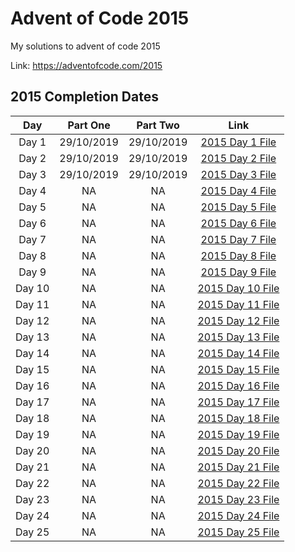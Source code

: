 # Advent of Code 2015

My solutions to advent of code 2015

Link: https://adventofcode.com/2015

## 2015 Completion Dates

|Day|Part One|Part Two|Link|
|:---:|:----:|:------:|:---:|
|Day 1|29/10/2019|29/10/2019|[2015 Day 1 File](https://github.com/Hopson97/advent-of-code/blob/master/cpp/2015/day1.cpp)|
|Day 2|29/10/2019|29/10/2019|[2015 Day 2 File](https://github.com/Hopson97/advent-of-code/blob/master/cpp/2015/day2.cpp)|
|Day 3|29/10/2019|29/10/2019|[2015 Day 3 File](https://github.com/Hopson97/advent-of-code/blob/master/cpp/2015/day3.cpp)|
|Day 4|NA|NA|[2015 Day 4 File](https://github.com/Hopson97/advent-of-code/blob/master/cpp/2015/day4.cpp)|
|Day 5|NA|NA|[2015 Day 5 File](https://github.com/Hopson97/advent-of-code/blob/master/cpp/2015/day5.cpp)|
|Day 6|NA|NA|[2015 Day 6 File](https://github.com/Hopson97/advent-of-code/blob/master/cpp/2015/day6.cpp)|
|Day 7|NA|NA|[2015 Day 7 File](https://github.com/Hopson97/advent-of-code/blob/master/cpp/2015/day7.cpp)|
|Day 8|NA|NA|[2015 Day 8 File](https://github.com/Hopson97/advent-of-code/blob/master/cpp/2015/day8.cpp)|
|Day 9|NA|NA|[2015 Day 9 File](https://github.com/Hopson97/advent-of-code/blob/master/cpp/2015/day9.cpp)|
|Day 10|NA|NA|[2015 Day 10 File](https://github.com/Hopson97/advent-of-code/blob/master/cpp/2015/day10.cpp)|
|Day 11|NA|NA|[2015 Day 11 File](https://github.com/Hopson97/advent-of-code/blob/master/cpp/2015/day11.cpp)|
|Day 12|NA|NA|[2015 Day 12 File](https://github.com/Hopson97/advent-of-code/blob/master/cpp/2015/day12.cpp)|
|Day 13|NA|NA|[2015 Day 13 File](https://github.com/Hopson97/advent-of-code/blob/master/cpp/2015/day13.cpp)|
|Day 14|NA|NA|[2015 Day 14 File](https://github.com/Hopson97/advent-of-code/blob/master/cpp/2015/day14.cpp)|
|Day 15|NA|NA|[2015 Day 15 File](https://github.com/Hopson97/advent-of-code/blob/master/cpp/2015/day15.cpp)|
|Day 16|NA|NA|[2015 Day 16 File](https://github.com/Hopson97/advent-of-code/blob/master/cpp/2015/day16.cpp)|
|Day 17|NA|NA|[2015 Day 17 File](https://github.com/Hopson97/advent-of-code/blob/master/cpp/2015/day17.cpp)|
|Day 18|NA|NA|[2015 Day 18 File](https://github.com/Hopson97/advent-of-code/blob/master/cpp/2015/day18.cpp)|
|Day 19|NA|NA|[2015 Day 19 File](https://github.com/Hopson97/advent-of-code/blob/master/cpp/2015/day19.cpp)|
|Day 20|NA|NA|[2015 Day 20 File](https://github.com/Hopson97/advent-of-code/blob/master/cpp/2015/day20.cpp)|
|Day 21|NA|NA|[2015 Day 21 File](https://github.com/Hopson97/advent-of-code/blob/master/cpp/2015/day21.cpp)|
|Day 22|NA|NA|[2015 Day 22 File](https://github.com/Hopson97/advent-of-code/blob/master/cpp/2015/day22.cpp)|
|Day 23|NA|NA|[2015 Day 23 File](https://github.com/Hopson97/advent-of-code/blob/master/cpp/2015/day23.cpp)|
|Day 24|NA|NA|[2015 Day 24 File](https://github.com/Hopson97/advent-of-code/blob/master/cpp/2015/day24.cpp)|
|Day 25|NA|NA|[2015 Day 25 File](https://github.com/Hopson97/advent-of-code/blob/master/cpp/2015/day25.cpp)|
